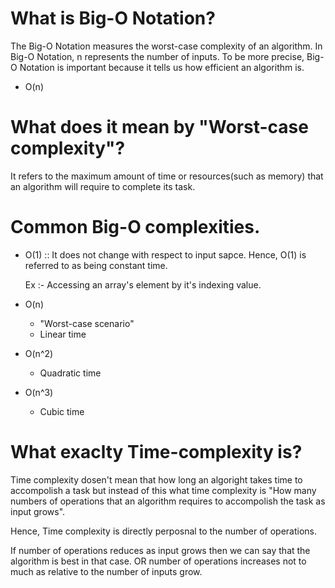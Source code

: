 # What is Big-O Notation?

The Big-O Notation measures the worst-case complexity of an algorithm. In Big-O Notation, n represents the number of inputs. To be more precise, Big-O Notation is important because it tells us how efficient an algorithm is.

- O(n)

# What does it mean by "Worst-case complexity"?

It refers to the maximum amount of time or resources(such as memory) that an algorithm will require to complete its task.

# Common Big-O complexities.

- O(1) :: It does not change with respect to input sapce. Hence, O(1) is referred to as being constant time.

  Ex :- Accessing an array's element by it's indexing value.

- O(n)

  - "Worst-case scenario"
  - Linear time

- O(n^2)

  - Quadratic time

- O(n^3)
  - Cubic time

# What exaclty Time-complexity is?

Time complexity dosen't mean that how long an algoright takes time to accompolish a task but instead of this what time complexity is "How many numbers of operations that an algorithm requires to accompolish the task as input grows".

Hence, Time complexity is directly perposnal to the number of operations.

If number of operations reduces as input grows then we can say that the algorithm is best in that case. OR number of operations increases not to much as relative to the number of inputs grow.
